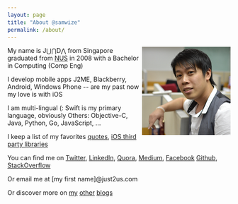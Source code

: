 ```yaml
---
layout: page
title: "About @samwize"
permalink: /about/
---
```


<img src="/images/me-Avatar.png" style="float:right;" />

My name is J⋃⋂D⋀
from Singapore
graduated from [NUS](http://www.nus.edu.sg) in 2008
with a Bachelor in Computing (Comp Eng)

I develop mobile apps
J2ME, Blackberry, Android, Windows Phone -- are my past
now my love is with iOS

I am multi-lingual (:
Swift is my primary language, obviously
Others: Objective-C, Java, Python, Go, JavaScript, ...

I keep a list of my favorites
[quotes](/quotes/), [iOS third party libraries](/libs/)

You can find me on
[Twitter](https://twitter.com/samwize), [LinkedIn](https://www.linkedin.com/in/junda/), [Quora](https://www.quora.com/Junda-Ong), [Medium](https://medium.com/@ongjunda/), [Facebook](https://www.facebook.com/ongjunda)
[Github](https://github.com/samwize), [StackOverflow](https://stackoverflow.com/users/242682/samwize)

Or email me at [my first name]@just2us.com

Or discover more on [my](https://just2me.com) [other](https://blog.just2us.com) [blogs](https://medium.com/@ongjunda/)
